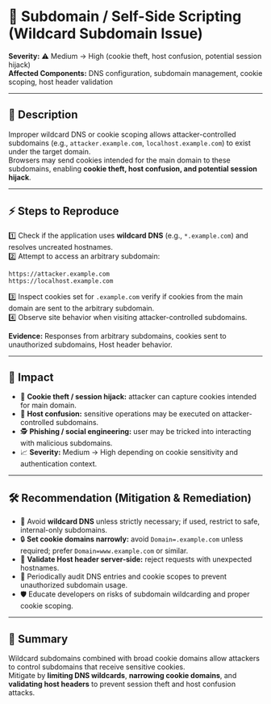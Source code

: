 # 🐞  Subdomain / Self-Side Scripting (Wildcard Subdomain Issue)

**Severity:** ⚠️ Medium → High (cookie theft, host confusion, potential session hijack)  
**Affected Components:** DNS configuration, subdomain management, cookie scoping, host header validation

---

## 📖 Description  
Improper wildcard DNS or cookie scoping allows attacker-controlled subdomains (e.g., `attacker.example.com`, `localhost.example.com`) to exist under the target domain.  
Browsers may send cookies intended for the main domain to these subdomains, enabling **cookie theft, host confusion, and potential session hijack**.

---

## ⚡ Steps to Reproduce  
1️⃣ Check if the application uses **wildcard DNS** (e.g., `*.example.com`) and resolves uncreated hostnames.  
2️⃣ Attempt to access an arbitrary subdomain:  
```
https://attacker.example.com 
https://localhost.example.com
```

3️⃣ Inspect cookies set for `.example.com` verify if cookies from the main domain are sent to the arbitrary subdomain.  
4️⃣ Observe site behavior when visiting attacker-controlled subdomains.  

**Evidence:** Responses from arbitrary subdomains, cookies sent to unauthorized subdomains, Host header behavior.

---

## 🎯 Impact  
- 🔑 **Cookie theft / session hijack:** attacker can capture cookies intended for main domain.  
- 🧩 **Host confusion:** sensitive operations may be executed on attacker-controlled subdomains.  
- 🕵️ **Phishing / social engineering:** user may be tricked into interacting with malicious subdomains.  
- 📈 **Severity:** Medium → High depending on cookie sensitivity and authentication context.

---

## 🛠️ Recommendation (Mitigation & Remediation)  
- 🚫 Avoid **wildcard DNS** unless strictly necessary; if used, restrict to safe, internal-only subdomains.  
- 🔒 **Set cookie domains narrowly:** avoid `Domain=.example.com` unless required; prefer `Domain=www.example.com` or similar.  
- 🧪 **Validate Host header server-side:** reject requests with unexpected hostnames.  
- 🧹 Periodically audit DNS entries and cookie scopes to prevent unauthorized subdomain usage.  
- 🛡️ Educate developers on risks of subdomain wildcarding and proper cookie scoping.

---

## 📝 Summary  
Wildcard subdomains combined with broad cookie domains allow attackers to control subdomains that receive sensitive cookies.  
Mitigate by **limiting DNS wildcards**, **narrowing cookie domains**, and **validating host headers** to prevent session theft and host confusion attacks.
